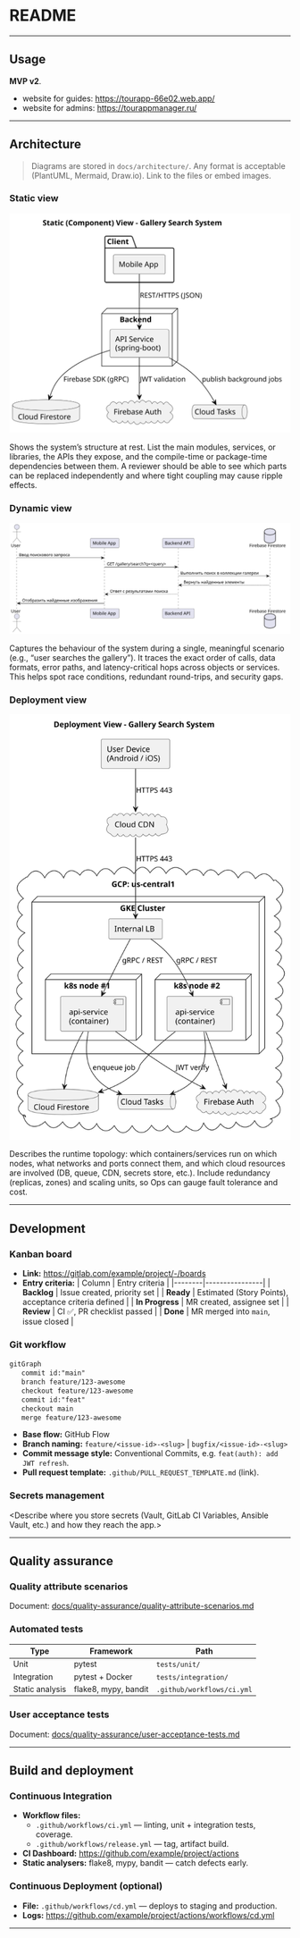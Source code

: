 # README

---

## Usage

**MVP v2**. 
- website for guides: https://tourapp-66e02.web.app/
- website for admins: https://tourappmanager.ru/

---

## Architecture

> Diagrams are stored in `docs/architecture/`. Any format is acceptable (PlantUML, Mermaid, Draw.io). Link to the files or embed images.

### Static view

![Component diagram](docs/architecture/StaticView.svg)

Shows the system’s structure at rest. List the main modules, services, or libraries, the APIs they expose, and the compile-time or package-time dependencies between them. A reviewer should be able to see which parts can be replaced independently and where tight coupling may cause ripple effects.

### Dynamic view

![Sequence diagram](docs/architecture/DynamicView.svg)

Captures the behaviour of the system during a single, meaningful scenario (e.g., “user searches the gallery”). It traces the exact order of calls, data formats, error paths, and latency-critical hops across objects or services. This helps spot race conditions, redundant round-trips, and security gaps.

### Deployment view

![Deployment diagram](docs/architecture/Deployment.svg)

Describes the runtime topology: which containers/services run on which nodes, what networks and ports connect them, and which cloud resources are involved (DB, queue, CDN, secrets store, etc.). Include redundancy (replicas, zones) and scaling units, so Ops can gauge fault tolerance and cost.

---

## Development

### Kanban board

- **Link:** <https://gitlab.com/example/project/-/boards>
- **Entry criteria:**
  | Column | Entry criteria |
  |--------|----------------|
  | **Backlog** | Issue created, priority set |
  | **Ready**   | Estimated (Story Points), acceptance criteria defined |
  | **In Progress** | MR created, assignee set |
  | **Review** | CI ✅, PR checklist passed |
  | **Done** | MR merged into `main`, issue closed |

### Git workflow

```mermaid
gitGraph
   commit id:"main"
   branch feature/123-awesome
   checkout feature/123-awesome
   commit id:"feat"
   checkout main
   merge feature/123-awesome
```

- **Base flow:** GitHub Flow  <!-- or Gitflow -->
- **Branch naming:** `feature/<issue-id>-<slug>` | `bugfix/<issue-id>-<slug>`
- **Commit message style:** Conventional Commits, e.g. `feat(auth): add JWT refresh`.
- **Pull request template:** `.github/PULL_REQUEST_TEMPLATE.md` (link).

### Secrets management

<Describe where you store secrets (Vault, GitLab CI Variables, Ansible Vault, etc.) and how they reach the app.>

---

## Quality assurance

### Quality attribute scenarios

Document: [docs/quality-assurance/quality-attribute-scenarios.md](docs/quality-assurance/quality-attribute-scenarios.md)

### Automated tests

| Type | Framework | Path |
|------|-----------|------|
| Unit | pytest | `tests/unit/` |
| Integration | pytest + Docker | `tests/integration/` |
| Static analysis | flake8, mypy, bandit | `.github/workflows/ci.yml` |

### User acceptance tests

Document: [docs/quality-assurance/user-acceptance-tests.md](docs/quality-assurance/user-acceptance-tests.md)

---

## Build and deployment

### Continuous Integration

- **Workflow files:**
  - `.github/workflows/ci.yml` — linting, unit + integration tests, coverage.
  - `.github/workflows/release.yml` — tag, artifact build.
- **CI Dashboard:** <https://github.com/example/project/actions>
- **Static analysers:** flake8, mypy, bandit — catch defects early.

### Continuous Deployment (optional)

- **File:** `.github/workflows/cd.yml` — deploys to staging and production.
- **Logs:** <https://github.com/example/project/actions/workflows/cd.yml>

---

<!-- End of template -->
